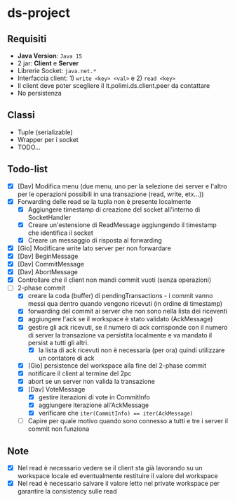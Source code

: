 # ds-project
## Requisiti
- **Java Version**: `Java 15`
- 2 jar: **Client** e **Server**
- Librerie Socket: `java.net.*`
- Interfaccia client: 1) `write <key> <val>` e 2) `read <key>`
- Il client deve poter scegliere il it.polimi.ds.client.peer da contattare
- No persistenza

## Classi
- Tuple (serializable)
- Wrapper per i socket
- TODO...

## Todo-list
- [x] [Dav] Modifica menu (due menu, uno per la selezione dei server e l'altro per le operazioni possibili in una transazione (read, write, etx...))
- [x] Forwarding delle read se la tupla non è presente localmente
  - [x] Aggiungere timestamp di creazione del socket all'interno di SocketHandler
  - [x] Creare un'estensione di ReadMessage aggiungendo il timestamp che identifica il socket
  - [x] Creare un messaggio di risposta al forwarding
- [x] [Gio] Modificare write lato server per non forwardare
- [x] [Dav] BeginMessage
- [x] [Dav] CommitMessage
- [x] [Dav] AbortMessage
- [x] Controllare che il client non mandi commit vuoti (senza operazioni)
- [ ] 2-phase commit
  - [x] creare la coda (buffer) di pendingTransactions - i commit vanno messi qua dentro quando vengono ricevuti (in ordine di timestamp)
  - [x] forwarding del commit ai server che non sono nella lista dei riceventi
  - [x] aggiungere l'ack se il workspace è stato validato (AckMessage)
  - [x] gestire gli ack ricevuti, se il numero di ack corrisponde con il numero di server la transazione va persistita localmente e va mandato il persist a tutti gli altri.
    - [x] la lista di ack ricevuti non è necessaria (per ora) quindi utilizzare un contatore di ack
  - [x] [Gio] persistence del workspace alla fine del 2-phase commit
  - [x] notificare il client al termine del 2pc
  - [x] abort se un server non valida la transazione
  - [x] [Dav] VoteMessage
    - [x] gestire iterazioni di vote in CommitInfo
    - [x] aggiungere iterazione all'AckMessage
    - [x] verificare che `iter(CommitInfo) == iter(AckMessage)`
  - [ ] Capire per quale motivo quando sono connesso a tutti e tre i server il commit non funziona
  
## Note
- [x] Nel read è necessario vedere se il client sta già lavorando su un workspace locale ed eventualmente restituire il valore del workspace
- [x] Nel read è necessario salvare il valore letto nel private workspace per garantire la consistency sulle read